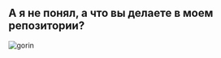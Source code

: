 ## А я не понял, а что вы делаете в моем репозитории?
![gorin](https://medialeaks.ru/wp-content/uploads/2020/05/1-1-34.jpg)